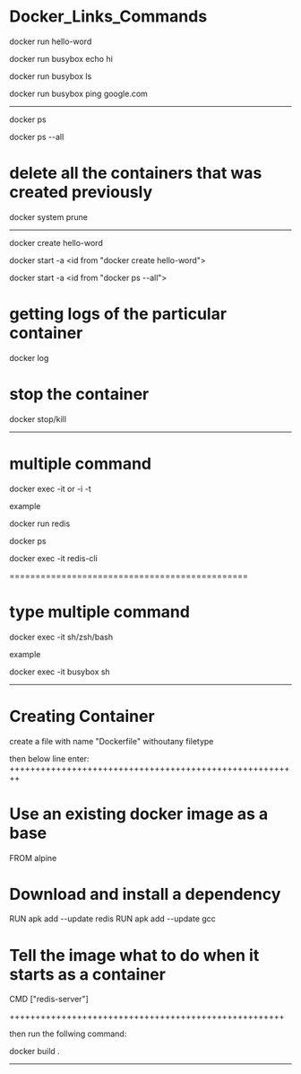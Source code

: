 # Docker_Links_Commands


docker run hello-word

docker run busybox echo hi

docker run busybox ls

docker run busybox ping google.com

------------------------------------------------------------------------------------------------
docker ps

docker ps --all

# delete all the containers that was created previously 
docker system prune

-------------------------------------------------------------------------------------------------
docker create hello-word

docker start -a <id from "docker create hello-word">

docker start -a <id from "docker ps --all">

# getting logs of the particular container

docker log <container-id>

# stop the container 

docker stop/kill <container-id>

----------------------------------------------------------------------------------------------------------

# multiple command 

docker exec  -it or -i -t  <container-id> <command>

example

docker run redis

docker ps

docker exec  -it  <container-id> redis-cli
 
==============================================
# type multiple command 

docker exec  -it  <container-id> sh/zsh/bash

example

docker exec -it busybox sh

----------------------------------------------------------------------------------------------------------

# Creating Container

create a file with name "Dockerfile" withoutany filetype

then below line enter:
++++++++++++++++++++++++++++++++++++++++++++++++++++++++

# Use an existing docker image as a base

FROM alpine

# Download and install a dependency
RUN apk add --update redis
RUN apk add --update gcc

# Tell the image what to do when it starts as a container
CMD ["redis-server"]

+++++++++++++++++++++++++++++++++++++++++++++++++++++

then run the follwing command:

docker build .



----------------------------------------------------------------------------------------------------------






